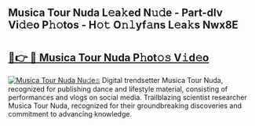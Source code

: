 ## Musica Tour Nuda L𝚎a𝚔ed N𝚞𝚍e - Part-dIv Vi𝚍𝚎o P𝚑𝚘tos - H𝚘𝚝 O𝚗𝚕yf𝚊ns L𝚎a𝚔s Nwx8E

# <h2><a href="http://kf1j5q.oniu.top/?m=Musica+Tour+Nuda">🔗👉 🔴 Musica Tour Nuda P𝚑ot𝚘𝚜 V𝚒d𝚎o</a></h2>

[![Musica Tour Nuda Nu𝚍e𝚜](https://i.imgur.com/0qMVB7G.gif)](http://kf1j5q.oniu.top/?m=Musica+Tour+Nuda)
Digital trendsetter Musica Tour Nuda, recognized for publishing dance and lifestyle material, consisting of performances and vlogs on social media. Trailblazing scientist researcher Musica Tour Nuda, recognized for their groundbreaking discoveries and commitment to advancing knowledge.  
